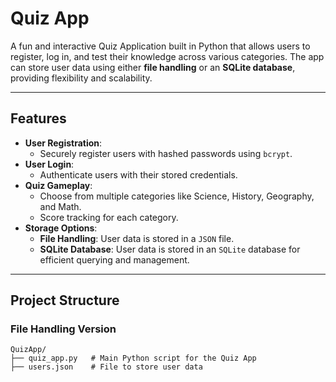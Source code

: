 # **Quiz App**

A fun and interactive Quiz Application built in Python that allows users to register, log in, and test their knowledge across various categories. The app can store user data using either **file handling** or an **SQLite database**, providing flexibility and scalability.

---

## **Features**
- **User Registration**:
  - Securely register users with hashed passwords using `bcrypt`.
- **User Login**:
  - Authenticate users with their stored credentials.
- **Quiz Gameplay**:
  - Choose from multiple categories like Science, History, Geography, and Math.
  - Score tracking for each category.
- **Storage Options**:
  - **File Handling**: User data is stored in a `JSON` file.
  - **SQLite Database**: User data is stored in an `SQLite` database for efficient querying and management.

---

## **Project Structure**
### **File Handling Version**
```plaintext
QuizApp/
├── quiz_app.py   # Main Python script for the Quiz App
├── users.json    # File to store user data
